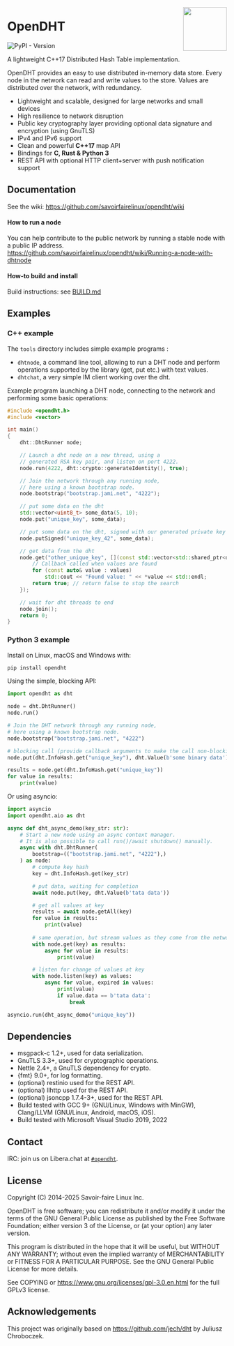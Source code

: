 <img src="https://raw.githubusercontent.com/savoirfairelinux/opendht/master/resources/opendht_logo_512.png" width="100" align="right">
<br>
<h1 style="margin-top:10px">
    <a id="user-content-opendht-" class="anchor" href="/savoirfairelinux/opendht/blob/master/README.md#opendht-" aria-hidden="true"></a>OpenDHT
</h1>

![PyPI - Version](https://img.shields.io/pypi/v/opendht?style=flat)

A lightweight C++17 Distributed Hash Table implementation.

OpenDHT provides an easy to use distributed in-memory data store.
Every node in the network can read and write values to the store.
Values are distributed over the network, with redundancy.

 * Lightweight and scalable, designed for large networks and small devices
 * High resilience to network disruption
 * Public key cryptography layer providing optional data signature and encryption (using GnuTLS)
 * IPv4 and IPv6 support
 * Clean and powerful **C++17** map API
 * Bindings for **C, Rust & Python 3**
 * REST API with optional HTTP client+server with push notification support

## Documentation
See the wiki: <https://github.com/savoirfairelinux/opendht/wiki>

#### How to run a node

You can help contribute to the public network by running a stable node with a public IP address.
https://github.com/savoirfairelinux/opendht/wiki/Running-a-node-with-dhtnode

#### How-to build and install

Build instructions: see [BUILD.md](BUILD.md)

## Examples
### C++ example
The `tools` directory includes simple example programs :
* `dhtnode`, a command line tool, allowing to run a DHT node and perform operations supported by the library (get, put etc.) with text values.
* `dhtchat`, a very simple IM client working over the dht.

Example program launching a DHT node, connecting to the network and performing some basic operations:
```c++
#include <opendht.h>
#include <vector>

int main()
{
    dht::DhtRunner node;

    // Launch a dht node on a new thread, using a
    // generated RSA key pair, and listen on port 4222.
    node.run(4222, dht::crypto::generateIdentity(), true);

    // Join the network through any running node,
    // here using a known bootstrap node.
    node.bootstrap("bootstrap.jami.net", "4222");

    // put some data on the dht
    std::vector<uint8_t> some_data(5, 10);
    node.put("unique_key", some_data);

    // put some data on the dht, signed with our generated private key
    node.putSigned("unique_key_42", some_data);

    // get data from the dht
    node.get("other_unique_key", [](const std::vector<std::shared_ptr<dht::Value>>& values) {
        // Callback called when values are found
        for (const auto& value : values)
            std::cout << "Found value: " << *value << std::endl;
        return true; // return false to stop the search
    });

    // wait for dht threads to end
    node.join();
    return 0;
}
```

### Python 3 example

Install on Linux, macOS and Windows with:
```sh
pip install opendht
```

Using the simple, blocking API:
```python
import opendht as dht

node = dht.DhtRunner()
node.run()

# Join the DHT network through any running node,
# here using a known bootstrap node.
node.bootstrap("bootstrap.jami.net", "4222")

# blocking call (provide callback arguments to make the call non-blocking)
node.put(dht.InfoHash.get("unique_key"), dht.Value(b'some binary data'))

results = node.get(dht.InfoHash.get("unique_key"))
for value in results:
    print(value)
```

Or using asyncio:
```python
import asyncio
import opendht.aio as dht

async def dht_async_demo(key_str: str):
    # Start a new node using an async context manager.
    # It is also possible to call run()/await shutdown() manually.
    async with dht.DhtRunner(
        bootstrap=(("bootstrap.jami.net", "4222"),)
    ) as node:
        # compute key hash
        key = dht.InfoHash.get(key_str)

        # put data, waiting for completion
        await node.put(key, dht.Value(b'tata data'))

        # get all values at key
        results = await node.getAll(key)
        for value in results:
            print(value)
        
        # same operation, but stream values as they come from the network
        with node.get(key) as results:
            async for value in results:
                print(value)

        # listen for change of values at key
        with node.listen(key) as values:
            async for value, expired in values:
                print(value)
                if value.data == b'tata data':
                    break

asyncio.run(dht_async_demo("unique_key"))
```

## Dependencies
- msgpack-c 1.2+, used for data serialization.
- GnuTLS 3.3+, used for cryptographic operations.
- Nettle 2.4+, a GnuTLS dependency for crypto.
- {fmt} 9.0+, for log formatting.
- (optional) restinio used for the REST API.
- (optional) llhttp used for the REST API.
- (optional) jsoncpp 1.7.4-3+, used for the REST API.
- Build tested with GCC 9+ (GNU/Linux, Windows with MinGW), Clang/LLVM (GNU/Linux, Android, macOS, iOS).
- Build tested with Microsoft Visual Studio 2019, 2022

## Contact

IRC: join us on Libera.chat at [`#opendht`](https://web.libera.chat/#opendht).

## License
Copyright (C) 2014-2025 Savoir-faire Linux Inc.

OpenDHT is free software; you can redistribute it and/or modify it under the terms of the GNU General Public License as published by the Free Software Foundation; either version 3 of the License, or (at your option) any later version.

This program is distributed in the hope that it will be useful, but WITHOUT ANY WARRANTY; without even the implied warranty of MERCHANTABILITY or FITNESS FOR A PARTICULAR PURPOSE.  See the GNU General Public License for more details.

See COPYING or https://www.gnu.org/licenses/gpl-3.0.en.html for the full GPLv3 license.

## Acknowledgements
This project was originally based on https://github.com/jech/dht by Juliusz Chroboczek.
